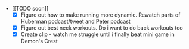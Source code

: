   * [[TODO soon]]
    * [x] Figure out how to make running more dynamic. Rewatch parts of Huberman podcast/tweet and Peter podcast
    * [x] Figure out best neck workouts. Do i want to do back workouts too
    * [x] Create clip - watch me struggle until i finally beat mini game in Demon's Crest